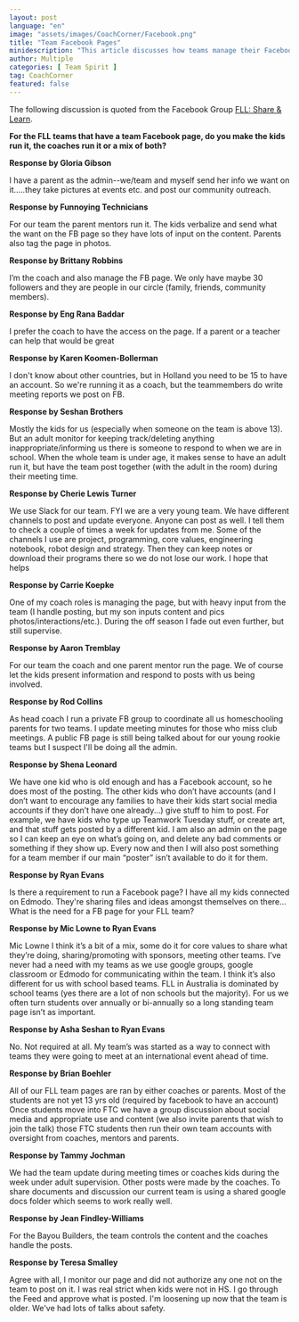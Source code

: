 ```yaml
---
layout: post
language: "en"
image: "assets/images/CoachCorner/Facebook.png"
title: "Team Facebook Pages"
minidescription: "This article discusses how teams manage their Facebook pages"
author: Multiple
categories: [ Team Spirit ]
tag: CoachCorner
featured: false
---
```


The following discussion is quoted from the Facebook Group <a href="https://www.facebook.com/groups/FLLShareandLearn/">FLL: Share & Learn</a>.

**For the FLL teams that have a team Facebook page, do you make the kids run it, the coaches run it or a mix of both?**

**Response by Gloria Gibson**

I have a parent as the admin--we/team and myself send her info we want on it.....they take pictures at events etc. and post our community outreach.

**Response by Funnoying Technicians**

For our team the parent mentors run it. The kids verbalize and send what the want on the FB page so they have lots of input on the content. Parents also tag the page in photos.

**Response by Brittany Robbins**

 I’m the coach and also manage the FB page. We only have maybe 30 followers and they are people in our circle (family, friends, community members).

**Response by Eng Rana Baddar**

I prefer the coach to have the access on the page. If a parent or a teacher can help that would be great

**Response by Karen Koomen-Bollerman**

I don't know about other countries, but in Holland you need to be 15 to have an account. So we're running it as a coach, but the teammembers do write meeting reports we post on FB.

**Response by Seshan Brothers**

Mostly the kids for us (especially when someone on the team is above 13). But an adult monitor for keeping track/deleting anything inappropriate/informing us there is someone to respond to when we are in school. When the whole team is under age, it makes sense to have an adult run it, but have the team post together (with the adult in the room) during their meeting time.

**Response by Cherie Lewis Turner**

We use Slack for our team. FYI we are a very young team. We have different channels to post and update everyone. Anyone can post as well. I tell them to check a couple of times a week for updates from me. Some of the channels I use are project, programming, core values, engineering notebook, robot design and strategy. Then they can keep notes or download their programs there so we do not lose our work. I hope that helps

**Response by Carrie Koepke**

One of my coach roles is managing the page, but with heavy input from the team (I handle posting, but my son inputs content and pics photos/interactions/etc.). During the off season I fade out even further, but still supervise.

**Response by Aaron Tremblay**

For our team the coach and one parent mentor run the page. We of course let the kids present information and respond to posts with us being involved.

**Response by Rod Collins**

As head coach I run a private FB group to coordinate all us homeschooling parents for two teams. I update meeting minutes for those who miss club meetings. A public FB page is still being talked about for our young rookie teams but I suspect I'll be doing all the admin.

**Response by Shena Leonard**

We have one kid who is old enough and has a Facebook account, so he does most of the posting. The other kids who don’t have accounts (and I don’t want to encourage any families to have their kids start social media accounts if they don’t have one already...) give stuff to him to post. For example, we have kids who type up Teamwork Tuesday stuff, or create art, and that stuff gets posted by a different kid. I am also an admin on the page so I can keep an eye on what’s going on, and delete any bad comments or something if they show up. Every now and then I will also post something for a team member if our main “poster” isn’t available to do it for them.

**Response by Ryan Evans**

Is there a requirement to run a Facebook page? I have all my kids connected on Edmodo. They're sharing files and ideas amongst themselves on there... What is the need for a FB page for your FLL team?

**Response by Mic Lowne to Ryan Evans**

Mic Lowne I think it’s a bit of a mix, some do it for core values to share what they’re doing, sharing/promoting with sponsors, meeting other teams. I’ve never had a need with my teams as we use google groups, google classroom or Edmodo for communicating within the team. I think it’s also different for us with school based teams. FLL in Australia is dominated by school teams (yes there are a lot of non schools but the majority). For us we often turn students over annually or bi-annually so a long standing team page isn’t as important.

 **Response by Asha Seshan to Ryan Evans**

 No. Not required at all. My team’s was started as a way to connect with teams they were going to meet at an international event ahead of time.

**Response by Brian Boehler**

All of our FLL team pages are ran by either coaches or parents. Most of the students are not yet 13 yrs old (required by facebook to have an account) Once students move into FTC we have a group discussion about social media and appropriate use and content (we also invite parents that wish to join the talk) those FTC students then run their own team accounts with oversight from coaches, mentors and parents.

**Response by Tammy Jochman**

We had the team update during meeting times or coaches kids during the week under adult supervision. Other posts were made by the coaches. To share documents and discussion our current team is using a shared google docs folder which seems to work really well. 

**Response by Jean Findley-Williams**

For the Bayou Builders, the team controls the content and the coaches handle the posts.

**Response by Teresa Smalley**

Agree with all, I monitor our page and did not authorize any one not on the team to post on it. I was real strict when kids were not in HS. I go through the Feed and approve what is posted. I'm loosening up now that the team is older. We've had lots of talks about safety.
